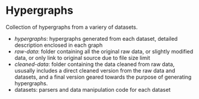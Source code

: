 # Hypergraphs

Collection of hypergraphs from a variery of datasets. 

- *hypergraphs*: hypergraphs generated from each dataset, detailed description enclosed in each graph
- *raw-data*: folder containing all the original raw data, or slightly modified data, or only link to original source due to file size limit
- *cleaned-data*: folder containing the data cleaned from raw data, ususally includes a direct cleaned version from the raw data and datasets, and a final version geared towards the purpose of generating hypergraphs.
- datasets: parsers and data manipulation code for each dataset
